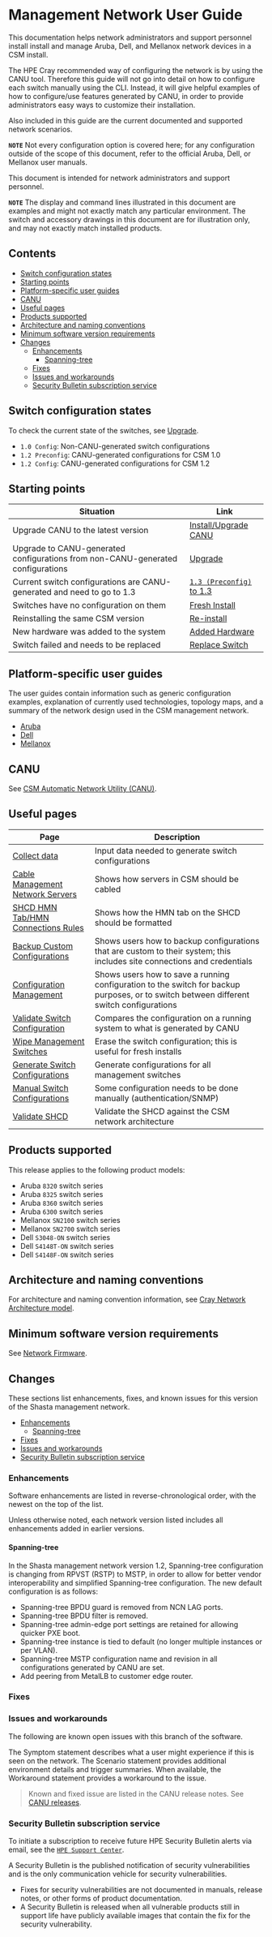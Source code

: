 # Management Network User Guide

This documentation helps network administrators and support personnel install install and manage Aruba, Dell, and Mellanox network devices in a CSM install.

The HPE Cray recommended way of configuring the network is by using the CANU tool. Therefore this guide will not go into detail on how to configure each
switch manually using the CLI. Instead, it will give helpful examples of how to configure/use features generated by CANU, in order to provide administrators
easy ways to customize their installation.

Also included in this guide are the current documented and supported network scenarios.

**`NOTE`** Not every configuration option is covered here; for any configuration outside of the scope of this document, refer to the official
Aruba, Dell, or Mellanox user manuals.

This document is intended for network administrators and support personnel.

**`NOTE`** The display and command lines illustrated in this document are examples and might not exactly match any particular environment. The switch and
accessory drawings in this document are for illustration only, and may not exactly match installed products.

## Contents

- [Switch configuration states](#switch-configuration-states)
- [Starting points](#starting-points)
- [Platform-specific user guides](#platform-specific-user-guides)
- [CANU](#canu)
- [Useful pages](#useful-pages)
- [Products supported](#products-supported)
- [Architecture and naming conventions](#architecture-and-naming-conventions)
- [Minimum software version requirements](#minimum-software-version-requirements)
- [Changes](#changes)
  - [Enhancements](#enhancements)
    - [Spanning-tree](#spanning-tree)
  - [Fixes](#fixes)
  - [Issues and workarounds](#issues-and-workarounds)
  - [Security Bulletin subscription service](#security-bulletin-subscription-service)

## Switch configuration states

To check the current state of the switches, see [Upgrade](upgrade.md).

- `1.0 Config`: Non-CANU-generated switch configurations
- `1.2 Preconfig`: CANU-generated configurations for CSM 1.0
- `1.2 Config`: CANU-generated configurations for CSM 1.2

## Starting points

| Situation                                                                       | Link                                              |
| ------------------------------------------------------------------------------- | ------------------------------------------------- |
| Upgrade CANU to the latest version                                              | [Install/Upgrade CANU](canu_install_update.md)    |
| Upgrade to CANU-generated configurations from non-CANU-generated configurations | [Upgrade](upgrade.md)                             |
| Current switch configurations are CANU-generated and need to go to 1.3          | [`1.3 (Preconfig)` to 1.3](1.2_to_1.3_upgrade.md) |
| Switches have no configuration on them                                          | [Fresh Install](fresh_install.md)                 |
| Reinstalling the same CSM version                                               | [Re-install](reinstall.md)                        |
| New hardware was added to the system                                            | [Added Hardware](added_hardware.md)               |
| Switch failed and needs to be replaced                                          | [Replace Switch](replace_switch.md)               |

## Platform-specific user guides

The user guides contain information such as generic configuration examples, explanation of currently used technologies, topology maps, and a
summary of the network design used in the CSM management network.

- [Aruba](aruba/README.md)
- [Dell](dell/README.md)
- [Mellanox](mellanox/README.md)

## CANU

See [CSM Automatic Network Utility (CANU)](canu/README.md).

## Useful pages

| Page                                                                                 | Description                                                                 |
| ------------------------------------------------------------------------------------ | --------------------------------------------------------------------------- |
| [Collect data](collect_data.md)                                                      | Input data needed to generate switch configurations                         |
| [Cable Management Network Servers](cable_management_network_servers.md)              | Shows how servers in CSM should be cabled                                   |
| [SHCD HMN Tab/HMN Connections Rules](../../../install/shcd_hmn_connections_rules.md) | Shows how the HMN tab on the SHCD should be formatted                       |
| [Backup Custom Configurations](backup_custom_configurations.md)                      | Shows users how to backup configurations that are custom to their system; this includes site connections and credentials |
| [Configuration Management](config_management.md)                                     | Shows users how to save a running configuration to the switch for backup purposes, or to switch between different switch configurations |
| [Validate Switch Configuration](validate_switch_configs.md)                          | Compares the configuration on a running system to what is generated by CANU |
| [Wipe Management Switches](wipe_mgmt_switches.md)                                    | Erase the switch configuration; this is useful for fresh installs           |
| [Generate Switch Configurations](generate_switch_configs.md)                         | Generate configurations for all management switches                         |
| [Manual Switch Configurations](manual_switch_config.md)                              | Some configuration needs to be done manually (authentication/SNMP)          |
| [Validate SHCD](validate_shcd.md)                                                    | Validate the SHCD against the CSM network architecture                      |

## Products supported

This release applies to the following product models:

- Aruba `8320` switch series
- Aruba `8325` switch series
- Aruba `8360` switch series
- Aruba `6300` switch series
- Mellanox `SN2100` switch series
- Mellanox `SN2700` switch series
- Dell `S3048-ON` switch series
- Dell `S4148T-ON` switch series
- Dell `S4148F-ON` switch series

## Architecture and naming conventions

For architecture and naming convention information, see
[Cray Network Architecture model](https://github.com/Cray-HPE/canu/blob/main/network_modeling/models/cray-network-architecture.yaml).

## Minimum software version requirements

See [Network Firmware](firmware/update_management_network_firmware.md).

## Changes

These sections list enhancements, fixes, and known issues for this version of the Shasta management network.

- [Enhancements](#enhancements)
  - [Spanning-tree](#spanning-tree)
- [Fixes](#fixes)
- [Issues and workarounds](#issues-and-workarounds)
- [Security Bulletin subscription service](#security-bulletin-subscription-service)

### Enhancements

Software enhancements are listed in reverse-chronological order, with the newest on the top of the list.

Unless otherwise noted, each network version listed includes all enhancements added in earlier versions.

#### Spanning-tree

In the Shasta management network version 1.2, Spanning-tree configuration is changing from RPVST (RSTP) to
MSTP, in order to allow for better vendor interoperability and simplified Spanning-tree configuration. The
new default configuration is as follows:

- Spanning-tree BPDU guard is removed from NCN LAG ports.
- Spanning-tree BPDU filter is removed.
- Spanning-tree admin-edge port settings are retained for allowing quicker PXE boot.
- Spanning-tree instance is tied to default (no longer multiple instances or per VLAN).
- Spanning-tree MSTP configuration name and revision in all configurations generated by CANU are set.
- Add peering from MetalLB to customer edge router.

### Fixes

### Issues and workarounds

The following are known open issues with this branch of the software.

The Symptom statement describes what a user might experience if this is seen on the network. The Scenario statement provides additional environment details and trigger summaries.
When available, the Workaround statement provides a workaround to the issue.

> Known and fixed issue are listed in the CANU release notes.
See [CANU releases](https://github.com/Cray-HPE/canu/releases).

### Security Bulletin subscription service

To initiate a subscription to receive future HPE Security Bulletin alerts via email,
see the [`HPE Support Center`](https://support.hpe.com/connect/s/?language=en_US).

A Security Bulletin is the published notification of security vulnerabilities and is the only communication
vehicle for security vulnerabilities.

- Fixes for security vulnerabilities are not documented in manuals, release notes, or other forms of product
documentation.
- A Security Bulletin is released when all vulnerable products still in support life have publicly available
images that contain the fix for the security vulnerability.
